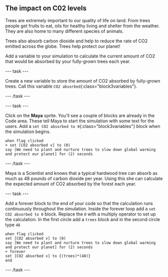 ## The impact on C02 levels

Trees are extremely important to our quality of life on land. From trees people get fruits to eat, oils for healthy living and shelter from the weather. They are also home to many different species of animals.

Trees also absorb carbon dioxide and help to reduce the rate of CO2 emitted across the globe. Trees help protect our planet!

Add a variable to your simulation to calculate the current amount of CO2 that would be absorbed by your fully-grown trees each year.

--- task ---

Create a new variable to store the amount of CO2 absorbed by fully-grown trees. Call this variable `CO2 absorbed`{:class="block3variables"}.

--- /task ---

--- task ---

Click on the **Maya** sprite. You'll see a couple of blocks are already in the Code area. These tell Maya to start the simulation with some text for the users. Add a `set CO2 absorbed to 0`{:class="block3variables"} block when the simulation begins.

```blocks3
when flag clicked
+ set [CO2 absorbed v] to (0)
say [We need to plant and nurture trees to slow down global warming and protect our planet] for (2) seconds
```

--- /task ---

Maya is a Scientist and knows that a typical hardwood tree can absorb as much as 48 pounds of carbon dioxide per year. Using this she can calculate the expected amount of CO2 absorbed by the forest each year.

--- task ---

Add a forever block to the end of your code so that the calculation runs continuously throughout the simulation. Inside the forever loop add a `set CO2 absorbed to 0` block. Replace the `0` with a multiply operator to set up the calculation. In the first circle add a `trees` block and in the second circle type `48`

```blocks3
when flag clicked
set [CO2 absorbed v] to (0)
say [We need to plant and nurture trees to slow down global warming and protect our planet] for (2) seconds
+ forever
set [CO2 absorbed v] to {(trees)*(48)}
end
```

--- /task ---
